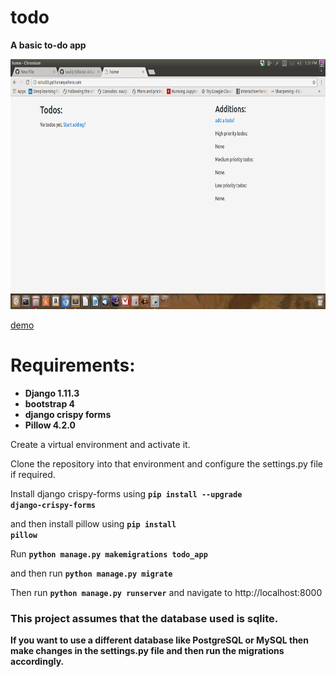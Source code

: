 # todo
**A basic to-do app**

<img src="screened.png" width="700" height="400">

<a href="http://rahul03.pythonanywhere.com/">demo</a>

<h1>Requirements:</h1>
<ul>
  <li><b>Django 1.11.3</b></li>
  <li><b>bootstrap 4</b></li>
  <li><b>django crispy forms</b></li>
  <li><b>Pillow 4.2.0</b></li>
</ul>

Create a virtual environment and activate it.

Clone the repository into that environment and configure the settings.py file if required.

Install django crispy-forms using <b><code>pip install --upgrade django-crispy-forms</code></b>

and then install pillow using <b><code>pip install pillow</code></b>

Run <b><code>python manage.py makemigrations todo_app</code></b>

and then run <b><code>python manage.py migrate</code></b>

Then run <b><code>python manage.py runserver</code></b> and navigate to http://localhost:8000

<h3>This project assumes that the database used is sqlite.</h3>

<b>If you want to use a different database like PostgreSQL or MySQL then make changes in the settings.py file and then run the migrations accordingly.</b>
